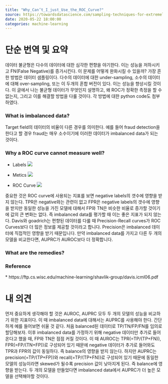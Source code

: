 ```yaml
---
title: "Why_Can’t_I_just_Use_the_ROC_Curve?"
source: https://towardsdatascience.com/sampling-techniques-for-extremely-imbalanced-data-281cc01da0a8
date: 2020-05-22 18:00:00
categories: machine-learning
---
```

<h1>단순 번역 및 요약</h1>
데이터 불균형은 다수의 데이터에 대한 심각한 편향을 야기한다. 이는 성능을 저하시키고 FN(False Negative)를 증가시킨다. 이 문제를 어떻게 완화시킬 수 있을까? 가장 흔한 방법은 데이터 샘플링이다. 다수의 데이터에 대한 under-sampling, 소수의 데이터에 대해 over-sampling, 또는 이 두개의 혼합 버전이 있다. 이는 성능을 향상시킬 것이다. 이 글에서 나는 불균형 데이터가 무엇인지 설명하고, 왜 ROC가 정확한 측정을 할 수 없는지, 그리고 이를 해결할 방법을 다룰 것이다. 각 방법에 대한 python code도 첨부하였다.

<h3>What is imbalanced data?</h3>
Target field의 데이터의 비율이 다른 경우를 의미한다. 예를 들어 fraud detection을 한다고 할 경우 fraud는 매우 소수이기에 이러한 데이터가 imbalanced data가 되는 것이다.

<h3>Why a ROC curve cannot measure well?</h3>

* Labels
![](../../figs/05_machine-learning/2020-05-22-01_Why_Can’t_I_just_Use_the_ROC_Curve/fig1.png)

* Metics
![](../../figs/05_machine-learning/2020-05-22-01_Why_Can’t_I_just_Use_the_ROC_Curve/fig2.png)

* ROC Curve
![](../../figs/05_machine-learning/2020-05-22-01_Why_Can’t_I_just_Use_the_ROC_Curve/fig3.png)

중요한 것은 ROC curve에 사용되는 지표를 보면 negative labels의 갯수에 영향을 받지 않는다. TPR은 negative와는 관련이 없고 FPR은 negative labels의 갯수에 영향을 받지만 동일한 성능을 가진 모델에 대해서 FP와 TN은 비슷한 비율로 증가할 것이기에 값의 큰 변화는 없다. 즉 imbalanced data를 평가할 때 이는 좋은 지표가 되지 않는다. Davis와 goadrich는 편향된 데이터를 다룰 때 Precision-Recall curves가 ROC Curves보다 더 많은 정보를 제공할 것이라고 합니다. Precision은 imbalanced 데이터에 직접적인 영향을 받기 때문입니다. 만약 imbalanced data를 가지고 다른 두 개의 모델을 비교한다면, AUPRC가 AUROC보다 더 정확합니다.

<h3>What are the remedies?</h3>


<h3>Reference</h3>
* https://ftp.cs.wisc.edu/machine-learning/shavlik-group/davis.icml06.pdf

<h1>내 의견</h1>
먼저 중요하게 생각해야 할 것은 AUROC, AUPRC 모두 두 개의 모델의 성능을 비교하기 위한 지표이다. 이 때 imbalanced data에 대해서는 AUPRC를 사용해야 한다. 간단하게 예를 들어보면 쉬울 것 같다. 처음 balanced된 데이터로 TP/TN/FP/FN를 임의로 할당해보자. 이후 imbalanced data를 가정하기 위해 negative 데이터만 추가로 들어온다고 했을 때, FP와 TN은 점점 커질 것이다. 이 때 AUROC는 TPR(=TP/(TP+FN)), FPR(=FP/(TN+FP))로 구성되어 있기 때문에 negative 데이터가 추가로 들어와도 TPR과 FPR의 값이 동일하다. 즉 balance의 영향을 받지 않는다. 하지만 AUPRC는 precision(=TP/(TP+FP))와 recall(=TP/(TP+FN))로 구성되어 있기 때문에 동일한 모델의 성능이라면 skewed가 될수록 precision 값이 낮아지게 된다. 즉 balance에 영향을 받는다. 두 개의 모델을 만들었다면 imbalanced data에서 AUPRC가 더 높은 모델을 선택해야할 것이다.